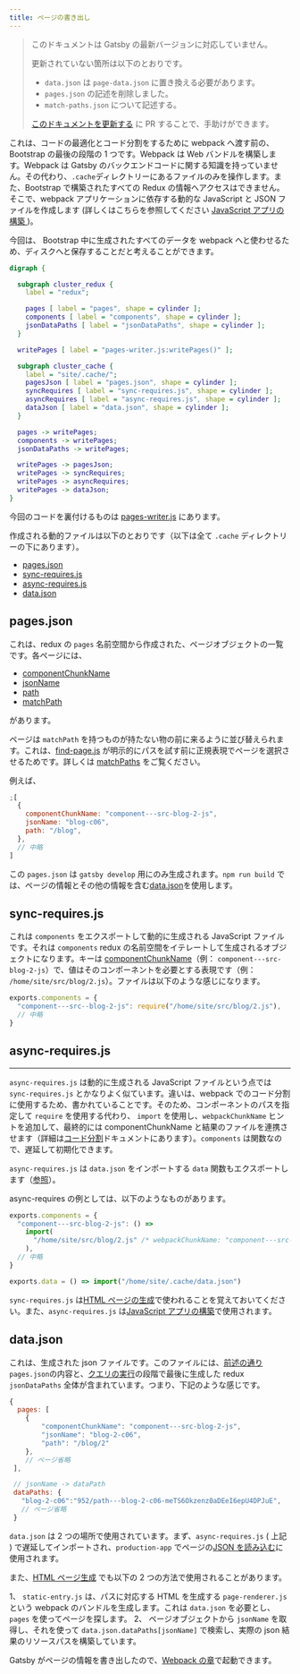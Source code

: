 ```yaml
---
title: ページの書き出し
---
```


> このドキュメントは Gatsby の最新バージョンに対応していません。
>
> 更新されていない箇所は以下のとおりです。
>
> - `data.json` は `page-data.json` に置き換える必要があります。
> - `pages.json` の記述を削除しました。
> - `match-paths.json` について記述する。
>
> [このドキュメントを更新する](https://github.com/gatsbyjs/gatsby/issues/14228) に PR することで、手助けができます。

これは、コードの最適化とコード分割をするために webpack へ渡す前の、Bootstrap の最後の段階の 1 つです。Webpack は Web バンドルを構築します。Webpack は Gatsby のバックエンドコードに関する知識を持っていません。その代わり、`.cache`ディレクトリーにあるファイルのみを操作します。また、Bootstrap で構築されたすべての Redux の情報へアクセスはできません。そこで、webpack アプリケーションに依存する動的な JavaScript と JSON ファイルを作成します (詳しくはこちらを参照してください [ JavaScript アプリの構築 ](/docs/production-app/))。

今回は、 Bootstrap 中に生成されたすべてのデータを webpack へと使わせるため、ディスクへと保存することだと考えることができます。

```dot
digraph {

  subgraph cluster_redux {
    label = "redux";

    pages [ label = "pages", shape = cylinder ];
    components [ label = "components", shape = cylinder ];
    jsonDataPaths [ label = "jsonDataPaths", shape = cylinder ];
  }

  writePages [ label = "pages-writer.js:writePages()" ];

  subgraph cluster_cache {
    label = "site/.cache/";
    pagesJson [ label = "pages.json", shape = cylinder ];
    syncRequires [ label = "sync-requires.js", shape = cylinder ];
    asyncRequires [ label = "async-requires.js", shape = cylinder ];
    dataJson [ label = "data.json", shape = cylinder ];
  }

  pages -> writePages;
  components -> writePages;
  jsonDataPaths -> writePages;

  writePages -> pagesJson;
  writePages -> syncRequires;
  writePages -> asyncRequires;
  writePages -> dataJson;
}
```

今回のコードを裏付けるものは [pages-writer.js](https://github.com/gatsbyjs/gatsby/blob/master/packages/gatsby/src/internal-plugins/query-runner/pages-writer.js) にあります。

作成される動的ファイルは以下のとおりです（以下は全て `.cache` ディレクトリーの下にあります）。

- [pages.json](#pagesjson)
- [sync-requires.js](#sync-requiresjs)
- [async-requires.js](#async-requiresjs)
- [data.json](#datajson)

## pages.json

これは、redux の `pages` 名前空間から作成された、ページオブジェクトの一覧です。各ページには、

- [componentChunkName](/docs/gatsby-internals-terminology/#componentchunkname)
- [jsonName](/docs/gatsby-internals-terminology/#jsonname)
- [path](/docs/gatsby-internals-terminology/#path)
- [matchPath](/docs/gatsby-internals-terminology/#matchpath)

があります。

ページは `matchPath` を持つものが持たない物の前に来るように並び替えられます。これは、[find-page.js](https://github.com/gatsbyjs/gatsby/blob/master/packages/gatsby/cache-dir/find-page.js) が明示的にパスを試す前に正規表現でページを選択させるためです。詳しくは [matchPaths](/docs/gatsby-internals-terminology/#matchpath) をご覧ください。

例えば、

```javascript
;[
  {
    componentChunkName: "component---src-blog-2-js",
    jsonName: "blog-c06",
    path: "/blog",
  },
  // 中略
]
```

この `pages.json` は `gatsby develop` 用にのみ生成されます。`npm run build` では、ページの情報とその他の情報を含む[data.json](/docs/write-pages/#datajson)を使用します。

## sync-requires.js

これは `components` をエクスポートして動的に生成される JavaScript ファイルです。それは `components` redux の名前空間をイテレートして生成されるオブジェクトになります。キーは [componentChunkName](/docs/gatsby-internals-terminology/#componentchunkname)（例： `component---src-blog-2-js`）で、値はそのコンポーネントを必要とする表現です（例： `/home/site/src/blog/2.js`）。ファイルは以下のような感じになります。

```javascript
exports.components = {
  "component---src--blog-2-js": require("/home/site/src/blog/2.js"),
  // 中略
}
```

## async-requires.js

---

`async-requires.js` は動的に生成される JavaScript ファイルという点では `sync-requires.js` とかなりよく似ています。違いは、webpack でのコード分割に使用するため、書かれていることです。そのため、コンポーネントのパスを指定して `require` を使用する代わり、 `import` を使用し、`webpackChunkName` ヒントを追加して、最終的には componentChunkName と結果のファイルを連携させます（詳細は[コード分割](/docs/how-code-splitting-works/)ドキュメントにあります）。`components` は関数なので、遅延して初期化できます。

`async-requires.js` は `data.json` をインポートする `data` 関数もエクスポートします（[参照](/docs/write-pages/#datajson)）。

async-requires の例としては、以下のようなものがあります。

```javascript
exports.components = {
  "component---src-blog-2-js": () =>
    import(
      "/home/site/src/blog/2.js" /* webpackChunkName: "component---src-blog-2-js" */
    ),
  // 中略
}

exports.data = () => import("/home/site/.cache/data.json")
```

`sync-requires.js` は[HTML ページの生成](/docs/html-generation/)で使われることを覚えておいてください。また、`async-requires.js` は[JavaScript アプリの構築](/docs/production-app/)で使用されます。

## data.json

これは、生成された json ファイルです。このファイルには、[前述の通り](/docs/write-pages/#pagesjson)`pages.json`の内容と、[クエリの実行](/docs/query-execution/#save-query-results-to-redux-and-disk)の段階で最後に生成した redux `jsonDataPaths` 全体が含まれています。つまり、下記のような感じです。

```javascript
{
  pages: [
    {
        "componentChunkName": "component---src-blog-2-js",
        "jsonName": "blog-2-c06",
        "path": "/blog/2"
    },
    // ページ省略
 ],

 // jsonName -> dataPath
 dataPaths: {
   "blog-2-c06":"952/path---blog-2-c06-meTS6Okzenz0aDEeI6epU4DPJuE",
   // ページ省略
 }
```

`data.json` は 2 つの場所で使用されています。まず、`async-requires.js` ( 上記 ) で遅延してインポートされ、`production-app` でページの[JSON を読み込む](/docs/production-app/#load-page-resources)に使用されます。

また、[HTML ページ生成](/docs/html-generation/) でも以下の 2 つの方法で使用されることがあります。

1、 `static-entry.js` は、パスに対応する HTML を生成する `page-renderer.js` という webpack のバンドルを生成します。これは `data.json` を必要とし、`pages` を使ってページを探します。
2、 ページオブジェクトから `jsonName` を取得し、それを使って `data.json.dataPaths[jsonName]` で検索し、実際の json 結果のリソースパスを構築しています。

Gatsby がページの情報を書き出したので、[Webpack の章](/docs/webpack-and-ssr/)で起動できます。
